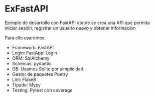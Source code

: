 # ExFastAPI
Ejemplo de desarrollo con FastAPI donde se crea una API que permita iniciar sesión, registrar un usuario nuevo y obtener información

Para ello usaremos:
* Framework: FastAPI
* Login: FastAppi Login
* ORM: SqlAlchemy
* Schemas: pydantic
* DB: Usamos Sqlite por simplicidad
* Gestor de paquetes Poetry
* Lint: Flake8
* Tipado: Mypy
* Testing: Pytest con coverage
